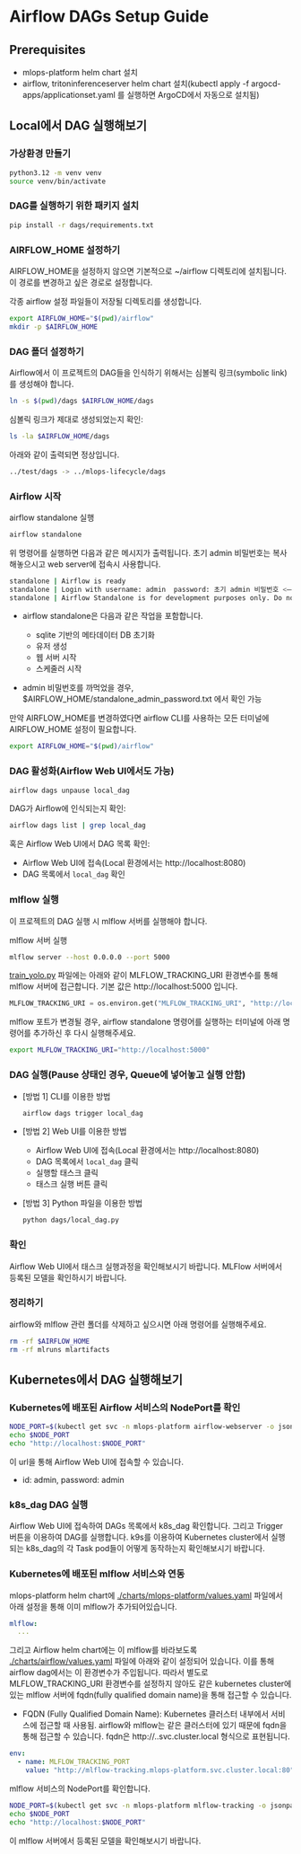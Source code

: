 # Airflow DAGs Setup Guide

## Prerequisites
- mlops-platform helm chart 설치
- airflow, tritoninferenceserver helm chart 설치(kubectl apply -f argocd-apps/applicationset.yaml 를 실행하면 ArgoCD에서 자동으로 설치됨)

## Local에서 DAG 실행해보기

### 가상환경 만들기

```bash
python3.12 -m venv venv
source venv/bin/activate
```

### DAG를 실행하기 위한 패키지 설치

```bash
pip install -r dags/requirements.txt
```

### AIRFLOW_HOME 설정하기

AIRFLOW_HOME을 설정하지 않으면 기본적으로 ~/airflow 디렉토리에 설치됩니다. 이 경로를 변경하고 싶은 경로로 설정합니다.

각종 airflow 설정 파일들이 저장될 디렉토리를 생성합니다.
```bash
export AIRFLOW_HOME="$(pwd)/airflow"
mkdir -p $AIRFLOW_HOME
```

### DAG 폴더 설정하기

Airflow에서 이 프로젝트의 DAG들을 인식하기 위해서는 심볼릭 링크(symbolic link)를 생성해야 합니다.
```bash
ln -s $(pwd)/dags $AIRFLOW_HOME/dags
```

심볼릭 링크가 제대로 생성되었는지 확인:
```bash
ls -la $AIRFLOW_HOME/dags
```

아래와 같이 출력되면 정상입니다.
```bash
../test/dags -> ../mlops-lifecycle/dags
```

### Airflow 시작
airflow standalone 실행

```bash
airflow standalone
```

위 명령어를 실행하면 다음과 같은 메시지가 출력됩니다.
초기 admin 비밀번호는 복사해놓으시고 web server에 접속시 사용합니다.

```bash
standalone | Airflow is ready
standalone | Login with username: admin  password: 초기 admin 비밀번호 <—— 복사해놓기!!
standalone | Airflow Standalone is for development purposes only. Do not use this in production!
```

- airflow standalone은 다음과 같은 작업을 포함합니다.
   - sqlite 기반의 메타데이터 DB 초기화
   - 유저 생성
   - 웹 서버 시작
   - 스케줄러 시작

- admin 비밀번호를 까먹었을 경우, $AIRFLOW_HOME/standalone_admin_password.txt 에서 확인 가능

만약 AIRFLOW_HOME를 변경하였다면 airflow CLI를 사용하는 모든 터미널에 AIRFLOW_HOME 설정이 필요합니다.
```bash
export AIRFLOW_HOME="$(pwd)/airflow"
```

### DAG 활성화(Airflow Web UI에서도 가능)
```bash
airflow dags unpause local_dag
```

DAG가 Airflow에 인식되는지 확인:
```bash
airflow dags list | grep local_dag
```

혹은 Airflow Web UI에서 DAG 목록 확인:
   - Airflow Web UI에 접속(Local 환경에서는 http://localhost:8080)
   - DAG 목록에서 `local_dag` 확인

### mlflow 실행

이 프로젝트의 DAG 실행 시 mlflow 서버를 실행해야 합니다.

mlflow 서버 실행
```bash
mlflow server --host 0.0.0.0 --port 5000
```

[train_yolo.py](./modules/train_yolo.py) 파일에는 아래와 같이 MLFLOW_TRACKING_URI 환경변수를 통해 mlflow 서버에 접근합니다. 기본 값은 http://localhost:5000 입니다.
```python
MLFLOW_TRACKING_URI = os.environ.get("MLFLOW_TRACKING_URI", "http://localhost:5000")
```

mlflow 포트가 변경될 경우, airflow standalone 명령어를 실행하는 터미널에 아래 명령어를 추가하신 후 다시 실행해주세요.
```bash
export MLFLOW_TRACKING_URI="http://localhost:5000"
```

### DAG 실행(Pause 상태인 경우, Queue에 넣어놓고 실행 안함)

- [방법 1] CLI를 이용한 방법
   ```bash
   airflow dags trigger local_dag
   ```

- [방법 2] Web UI를 이용한 방법
   - Airflow Web UI에 접속(Local 환경에서는 http://localhost:8080)
   - DAG 목록에서 `local_dag` 클릭
   - 실행할 태스크 클릭
   - 태스크 실행 버튼 클릭

- [방법 3] Python 파일을 이용한 방법
   ```bash
   python dags/local_dag.py
   ```

### 확인
Airflow Web UI에서 태스크 실행과정을 확인해보시기 바랍니다.
MLFlow 서버에서 등록된 모델을 확인하시기 바랍니다.

### 정리하기
airflow와 mlflow 관련 폴더를 삭제하고 싶으시면 아래 명령어를 실행해주세요.
```bash
rm -rf $AIRFLOW_HOME
rm -rf mlruns mlartifacts
```

## Kubernetes에서 DAG 실행해보기

### Kubernetes에 배포된 Airflow 서비스의 NodePort를 확인

```bash
NODE_PORT=$(kubectl get svc -n mlops-platform airflow-webserver -o jsonpath='{.spec.ports[0].nodePort}')
echo $NODE_PORT
echo "http://localhost:$NODE_PORT"
```

이 url을 통해 Airflow Web UI에 접속할 수 있습니다.
- id: admin, password: admin

### k8s_dag DAG 실행
Airflow Web UI에 접속하여 DAGs 목록에서 k8s_dag 확인합니다. 그리고 Trigger 버튼을 이용하여 DAG를 실행합니다.
k9s를 이용하여 Kubernetes cluster에서 실행되는 k8s_dag의 각 Task pod들이 어떻게 동작하는지 확인해보시기 바랍니다.

### Kubernetes에 배포된 mlflow 서비스와 연동

mlops-platform helm chart에 [./charts/mlops-platform/values.yaml](./charts/mlops-platform/values.yaml) 파일에서 아래 설정을 통해 이미 mlflow가 추가되어있습니다.
```yaml
mlflow:
  ...
```

그리고 Airflow helm chart에는 이 mlflow를 바라보도록 [./charts/airflow/values.yaml](./charts/airflow/values.yaml) 파일에 아래와 같이 설정되어 있습니다. 이를 통해 airflow dag에서는 이 환경변수가 주입됩니다. 따라서 별도로 MLFLOW_TRACKING_URI 환경변수를 설정하지 않아도 같은 kubernetes cluster에 있는 mlflow 서버에 fqdn(fully qualified domain name)을 통해 접근할 수 있습니다.
* FQDN (Fully Qualified Domain Name): Kubernetes 클러스터 내부에서 서비스에 접근할 때 사용됨. airflow와 mlflow는 같은 클러스터에 있기 때문에 fqdn을 통해 접근할 수 있습니다.
   fqdn은 http://<mlflow-service-name>.<namespace>.svc.cluster.local 형식으로 표현됩니다.
```yaml
env:
  - name: MLFLOW_TRACKING_PORT
    value: "http://mlflow-tracking.mlops-platform.svc.cluster.local:80"
```

mlflow 서비스의 NodePort를 확인합니다.

```bash
NODE_PORT=$(kubectl get svc -n mlops-platform mlflow-tracking -o jsonpath='{.spec.ports[0].nodePort}')
echo $NODE_PORT
echo "http://localhost:$NODE_PORT"
```

이 mlflow 서버에서 등록된 모델을 확인해보시기 바랍니다.
